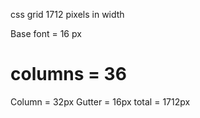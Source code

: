 css grid 1712 pixels in width

Base font = 16 px
# columns = 36
Column    = 32px
Gutter    = 16px
total     = 1712px    